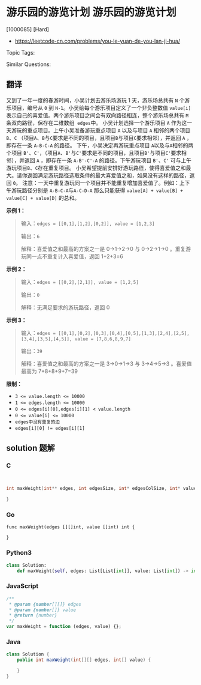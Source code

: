 # 游乐园的游览计划 游乐园的游览计划

[1000085] [Hard]

- https://leetcode-cn.com/problems/you-le-yuan-de-you-lan-ji-hua/

Topic Tags:

Similar Questions:

## 翻译

又到了一年一度的春游时间，小吴计划去游乐场游玩 1 天，游乐场总共有 `N` 个游乐项目，编号从 `0` 到 `N-1`。小吴给每个游乐项目定义了一个非负整数值 `value[i]` 表示自己的喜爱值。两个游乐项目之间会有双向路径相连，整个游乐场总共有 `M` 条双向路径，保存在二维数组  `edges`中。 小吴计划选择一个游乐项目 `A` 作为这一天游玩的重点项目。上午小吴准备游玩重点项目 `A` 以及与项目 `A` 相邻的两个项目 `B`、`C` （项目`A`、`B`与`C`要求是不同的项目，且项目`B`与项目`C`要求相邻），并返回 `A` ，即存在一条 `A-B-C-A` 的路径。 下午，小吴决定再游玩重点项目 `A`以及与`A`相邻的两个项目 `B'`、`C'`，（项目`A`、`B'`与`C'`要求是不同的项目，且项目`B'`与项目`C'`要求相邻），并返回 `A` ，即存在一条 `A-B'-C'-A` 的路径。下午游玩项目 `B'`、`C'` 可与上午游玩项目`B`、`C`存在重复项目。 小吴希望提前安排好游玩路径，使得喜爱值之和最大。请你返回满足游玩路径选取条件的最大喜爱值之和，如果没有这样的路径，返回 `0`。 注意：一天中重复游玩同一个项目并不能重复增加喜爱值了。例如：上下午游玩路径分别是 `A-B-C-A`与`A-C-D-A` 那么只能获得 `value[A] + value[B] + value[C] + value[D]` 的总和。

**示例 1：**

> 输入：`edges = [[0,1],[1,2],[0,2]], value = [1,2,3]`
>
> 输出：`6`
>
> 解释：喜爱值之和最高的方案之一是 0->1->2->0 与 0->2->1->0 。重复游玩同一点不重复计入喜爱值，返回 1+2+3=6

**示例 2：**

> 输入：`edges = [[0,2],[2,1]], value = [1,2,5]`
>
> 输出：`0`
>
> 解释：无满足要求的游玩路径，返回 0

**示例 3：**

> 输入：`edges = [[0,1],[0,2],[0,3],[0,4],[0,5],[1,3],[2,4],[2,5],[3,4],[3,5],[4,5]], value = [7,8,6,8,9,7]`
>
> 输出：`39`
>
> 解释：喜爱值之和最高的方案之一是 3->0->1->3 与 3->4->5->3 。喜爱值最高为 7+8+8+9+7=39

**限制：**

- `3 <= value.length <= 10000`
- `1 <= edges.length <= 10000`
- `0 <= edges[i][0],edges[i][1] < value.length`
- `0 <= value[i] <= 10000`
- `edges中没有重复的边`
- `edges[i][0] != edges[i][1]`

## solution 题解

### C

```c


int maxWeight(int** edges, int edgesSize, int* edgesColSize, int* value, int valueSize){

}


```

### Go

```golang
func maxWeight(edges [][]int, value []int) int {

}
```

### Python3

```python
class Solution:
    def maxWeight(self, edges: List[List[int]], value: List[int]) -> int:
```

### JavaScript

```javascript
/**
 * @param {number[][]} edges
 * @param {number[]} value
 * @return {number}
 */
var maxWeight = function (edges, value) {};
```

### Java

```java
class Solution {
    public int maxWeight(int[][] edges, int[] value) {

    }
}
```

